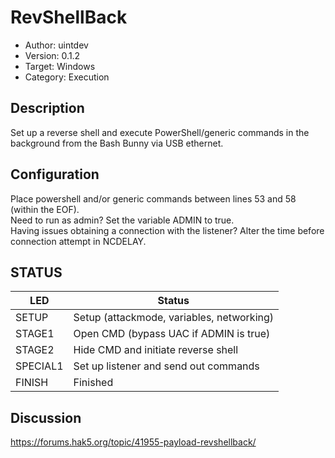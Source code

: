 # RevShellBack

- Author: uintdev
- Version: 0.1.2
- Target: Windows
- Category: Execution

## Description

Set up a reverse shell and execute PowerShell/generic commands in the background from the Bash Bunny via USB ethernet.

## Configuration

Place powershell and/or generic commands between lines 53 and 58 (within the EOF).
<br>
Need to run as admin? Set the variable ADMIN to true.
<br>
Having issues obtaining a connection with the listener? Alter the time before connection attempt in NCDELAY.

## STATUS

| LED      | Status                                    |
| -------- | ----------------------------------------- |
| SETUP    | Setup (attackmode, variables, networking) |
| STAGE1   | Open CMD (bypass UAC if ADMIN is true)    |
| STAGE2   | Hide CMD and initiate reverse shell       |
| SPECIAL1 | Set up listener and send out commands     |
| FINISH   | Finished                                  |

## Discussion

https://forums.hak5.org/topic/41955-payload-revshellback/
